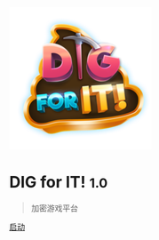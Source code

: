 <!-- _coverpage.md -->

![logo](../_media/logo.png)

# DIG for IT! <small>1.0</small>

> 加密游戏平台

[启动](#start)